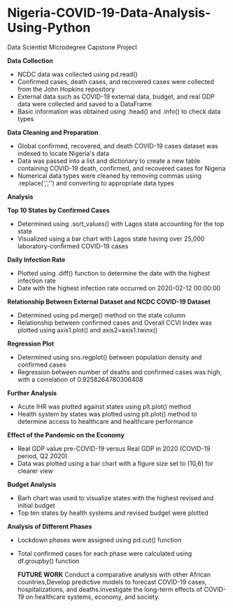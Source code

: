 
# Nigeria-COVID-19-Data-Analysis-Using-Python
Data Scientist Microdegree Capstone Project

**Data Collection**

- NCDC data was collected using pd.read()
- Confirmed cases, death cases, and recovered cases were collected from the John Hopkins repository
- External data such as COVID-19 external data, budget, and real GDP data were collected and saved to a DataFrame
- Basic information was obtained using .head() and .info() to check data types


**Data Cleaning and Preparation**

- Global confirmed, recovered, and death COVID-19 cases dataset was indexed to locate Nigeria's data
- Data was passed into a list and dictionary to create a new table containing COVID-19 death, confirmed, and recovered cases for Nigeria
- Numerical data types were cleaned by removing commas using .replace(',','') and converting to appropriate data types


**Analysis**


**Top 10 States by Confirmed Cases**

- Determined using .sort_values() with Lagos state accounting for the top state
- Visualized using a bar chart with Lagos state having over 25,000 laboratory-confirmed COVID-19 cases


**Daily Infection Rate**

- Plotted using .diff() function to determine the date with the highest infection rate
- Date with the highest infection rate occurred on 2020-02-12 00:00:00


**Relationship Between External Dataset and NCDC COVID-19 Dataset**

- Determined using pd.merge() method on the state column
- Relationship between confirmed cases and Overall CCVI Index was plotted using axis1.plot() and axis2=axis1.twinx()


**Regression Plot**

- Determined using sns.regplot() between population density and confirmed cases
- Regression between number of deaths and confirmed cases was high, with a correlation of 0.9258264780306408


**Further Analysis**

- Acute IHR was plotted against states using plt.plot() method
- Health system by states was plotted using plt.plot() method to determine access to healthcare and healthcare performance


**Effect of the Pandemic on the Economy**

- Real GDP value pre-COVID-19 versus Real GDP in 2020 (COVID-19 period, Q2 2020)
- Data was plotted using a bar chart with a figure size set to (10,6) for clearer view


**Budget Analysis**

- Barh chart was used to visualize states with the highest revised and initial budget
- Top ten states by health systems and revised budget were plotted


**Analysis of Different Phases**

- Lockdown phases were assigned using pd.cut() function
- Total confirmed cases for each phase were calculated using df.groupby() function

  **FUTURE WORK**
  Conduct a comparative analysis with other African countries,Develop predictive models to forecast COVID-19 cases, hospitalizations, and deaths.Investigate the long-term effects of COVID-19 on healthcare systems, economy, and society.
